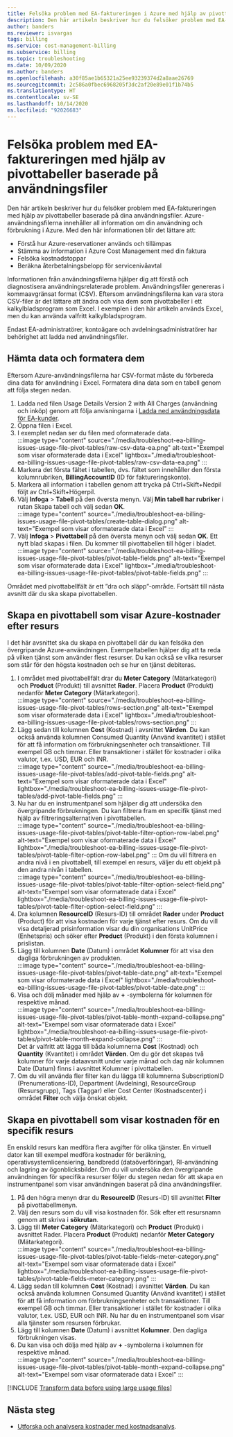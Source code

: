 ```yaml
---
title: Felsöka problem med EA-faktureringen i Azure med hjälp av pivottabeller baserade på användningsfiler
description: Den här artikeln beskriver hur du felsöker problem med EA-faktureringen (Enterprise-avtal) med hjälp av pivottabeller som skapats från dina CSV-användningsfiler.
author: banders
ms.reviewer: isvargas
tags: billing
ms.service: cost-management-billing
ms.subservice: billing
ms.topic: troubleshooting
ms.date: 10/09/2020
ms.author: banders
ms.openlocfilehash: a30f85ae1b65321a25ee93239374d2a8aae26769
ms.sourcegitcommit: 2c586a0fbec6968205f3dc2af20e89e01f1b74b5
ms.translationtype: HT
ms.contentlocale: sv-SE
ms.lasthandoff: 10/14/2020
ms.locfileid: "92026683"
---
```

# <a name="troubleshoot-ea-billing-issues-with-usage-file-pivot-tables"></a>Felsöka problem med EA-faktureringen med hjälp av pivottabeller baserade på användningsfiler

Den här artikeln beskriver hur du felsöker problem med EA-faktureringen med hjälp av pivottabeller baserade på dina användningsfiler. Azure-användningsfilerna innehåller all information om din användning och förbrukning i Azure. Med den här informationen blir det lättare att:

- Förstå hur Azure-reservationer används och tillämpas
- Stämma av information i Azure Cost Management med din faktura
- Felsöka kostnadstoppar
- Beräkna återbetalningsbelopp för servicenivåavtal

Informationen från användningsfilerna hjälper dig att förstå och diagnostisera användningsrelaterade problem. Användningsfiler genereras i kommaavgränsat format (CSV). Eftersom användningsfilerna kan vara stora CSV-filer är det lättare att ändra och visa dem som pivottabeller i ett kalkylbladsprogram som Excel. I exemplen i den här artikeln används Excel, men du kan använda valfritt kalkylbladsprogram.

Endast EA-administratörer, kontoägare och avdelningsadministratörer har behörighet att ladda ned användningsfiler.

## <a name="get-the-data-and-format-it"></a>Hämta data och formatera dem

Eftersom Azure-användningsfilerna har CSV-format måste du förbereda dina data för användning i Excel. Formatera dina data som en tabell genom att följa stegen nedan.

1. Ladda ned filen Usage Details Version 2 with All Charges (användning och inköp) genom att följa anvisningarna i [Ladda ned användningsdata för EA-kunder](https://docs.microsoft.com/azure/cost-management-billing/manage/download-azure-invoice-daily-usage-date#download-usage-for-ea-customers).
1. Öppna filen i Excel.
1. I exemplet nedan ser du filen med oformaterade data.  
    :::image type="content" source="./media/troubleshoot-ea-billing-issues-usage-file-pivot-tables/raw-csv-data-ea.png" alt-text="Exempel som visar oformaterade data i Excel" lightbox="./media/troubleshoot-ea-billing-issues-usage-file-pivot-tables/raw-csv-data-ea.png" :::
1. Markera det första fältet i tabellen, dvs. fältet som innehåller den första kolumnrubriken, **BillingAccountID** (ID för faktureringskonto).
1. Markera all information i tabellen genom att trycka på Ctrl+Skift+Nedpil följt av Ctrl+Skift+Högerpil.
1. Välj **Infoga** > **Tabell** på den översta menyn. Välj **Min tabell har rubriker** i rutan Skapa tabell och välj sedan **OK**.  
    :::image type="content" source="./media/troubleshoot-ea-billing-issues-usage-file-pivot-tables/create-table-dialog.png" alt-text="Exempel som visar oformaterade data i Excel" :::
1. Välj **Infoga** > **Pivottabell** på den översta menyn och välj sedan **OK**. Ett nytt blad skapas i filen. Du kommer till pivottabellen till höger i bladet.  
    :::image type="content" source="./media/troubleshoot-ea-billing-issues-usage-file-pivot-tables/pivot-table-fields.png" alt-text="Exempel som visar oformaterade data i Excel" lightbox="./media/troubleshoot-ea-billing-issues-usage-file-pivot-tables/pivot-table-fields.png" :::

Området med pivottabellfält är ett ”dra och släpp”-område. Fortsätt till nästa avsnitt där du ska skapa pivottabellen.

## <a name="create-pivot-table-to-view-azure-costs-by-resources"></a>Skapa en pivottabell som visar Azure-kostnader efter resurs

I det här avsnittet ska du skapa en pivottabell där du kan felsöka den övergripande Azure-användningen. Exempeltabellen hjälper dig att ta reda på vilken tjänst som använder flest resurser. Du kan också se vilka resurser som står för den högsta kostnaden och se hur en tjänst debiteras.

1. I området med pivottabellfält drar du **Meter Category** (Mätarkategori) och **Product** (Produkt) till avsnittet **Rader**. Placera **Product** (Produkt) nedanför **Meter Category** (Mätarkategori).  
    :::image type="content" source="./media/troubleshoot-ea-billing-issues-usage-file-pivot-tables/rows-section.png" alt-text="Exempel som visar oformaterade data i Excel" lightbox="./media/troubleshoot-ea-billing-issues-usage-file-pivot-tables/rows-section.png" :::
1. Lägg sedan till kolumnen **Cost** (Kostnad) i avsnittet **Värden**. Du kan också använda kolumnen Consumed Quantity (Använd kvantitet) i stället för att få information om förbrukningsenheter och transaktioner. Till exempel GB och timmar. Eller transaktioner i stället för kostnader i olika valutor, t.ex. USD, EUR och INR.  
    :::image type="content" source="./media/troubleshoot-ea-billing-issues-usage-file-pivot-tables/add-pivot-table-fields.png" alt-text="Exempel som visar oformaterade data i Excel" lightbox="./media/troubleshoot-ea-billing-issues-usage-file-pivot-tables/add-pivot-table-fields.png" :::
1. Nu har du en instrumentpanel som hjälper dig att undersöka den övergripande förbrukningen. Du kan filtrera fram en specifik tjänst med hjälp av filtreringsalternativen i pivottabellen.  
    :::image type="content" source="./media/troubleshoot-ea-billing-issues-usage-file-pivot-tables/pivot-table-filter-option-row-label.png" alt-text="Exempel som visar oformaterade data i Excel" lightbox="./media/troubleshoot-ea-billing-issues-usage-file-pivot-tables/pivot-table-filter-option-row-label.png" :::
    Om du vill filtrera en andra nivå i en pivottabell, till exempel en resurs, väljer du ett objekt på den andra nivån i tabellen.  
    :::image type="content" source="./media/troubleshoot-ea-billing-issues-usage-file-pivot-tables/pivot-table-filter-option-select-field.png" alt-text="Exempel som visar oformaterade data i Excel" lightbox="./media/troubleshoot-ea-billing-issues-usage-file-pivot-tables/pivot-table-filter-option-select-field.png" :::
1. Dra kolumnen **ResourceID** (Resurs-ID) till området **Rader** under **Product** (Product) för att visa kostnaden för varje tjänst efter resurs. Om du vill visa detaljerad prisinformation visar du din organisations UnitPrice (Enhetspris) och söker efter **Product** (Produkt) i den första kolumnen i prislistan.
1. Lägg till kolumnen **Date** (Datum) i området **Kolumner** för att visa den dagliga förbrukningen av produkten.  
    :::image type="content" source="./media/troubleshoot-ea-billing-issues-usage-file-pivot-tables/pivot-table-date.png" alt-text="Exempel som visar oformaterade data i Excel" lightbox="./media/troubleshoot-ea-billing-issues-usage-file-pivot-tables/pivot-table-date.png" :::
1. Visa och dölj månader med hjälp av **+** -symbolerna för kolumnen för respektive månad.  
    :::image type="content" source="./media/troubleshoot-ea-billing-issues-usage-file-pivot-tables/pivot-table-month-expand-collapse.png" alt-text="Exempel som visar oformaterade data i Excel" lightbox="./media/troubleshoot-ea-billing-issues-usage-file-pivot-tables/pivot-table-month-expand-collapse.png" :::  
    Det är valfritt att lägga till båda kolumnerna **Cost** (Kostnad) och **Quantity** (Kvantitet) i området **Värden**. Om du gör det skapas två kolumner för varje dataavsnitt under varje månad och dag när kolumnen Date (Datum) finns i avsnittet Kolumner i pivottabellen.
1. Om du vill använda fler filter kan du lägga till kolumnerna SubscriptionID (Prenumerations-ID), Department (Avdelning), ResourceGroup (Resursgrupp), Tags (Taggar) eller Cost Center (Kostnadscenter) i området **Filter** och välja önskat objekt.

## <a name="create-pivot-table-to-view-cost-for-a-specific-resource"></a>Skapa en pivottabell som visar kostnaden för en specifik resurs

En enskild resurs kan medföra flera avgifter för olika tjänster. En virtuell dator kan till exempel medföra kostnader för beräkning, operativsystemlicensiering, bandbredd (dataöverföringar), RI-användning och lagring av ögonblicksbilder. Om du vill undersöka den övergripande användningen för specifika resurser följer du stegen nedan för att skapa en instrumentpanel som visar användningen baserat på dina användningsfiler.

1. På den högra menyn drar du **ResourceID** (Resurs-ID) till avsnittet **Filter** på pivottabellmenyn.
1. Välj den resurs som du vill visa kostnaden för. Sök efter ett resursnamn genom att skriva i **sökrutan**.
1. Lägg till **Meter Category** (Mätarkategori) och **Product** (Produkt) i avsnittet Rader. Placera **Product** (Produkt) nedanför **Meter Category** (Mätarkategori).  
    :::image type="content" source="./media/troubleshoot-ea-billing-issues-usage-file-pivot-tables/pivot-table-fields-meter-category.png" alt-text="Exempel som visar oformaterade data i Excel" lightbox="./media/troubleshoot-ea-billing-issues-usage-file-pivot-tables/pivot-table-fields-meter-category.png" :::
1. Lägg sedan till kolumnen **Cost** (Kostnad) i avsnittet **Värden**. Du kan också använda kolumnen Consumed Quantity (Använd kvantitet) i stället för att få information om förbrukningsenheter och transaktioner. Till exempel GB och timmar. Eller transaktioner i stället för kostnader i olika valutor, t.ex. USD, EUR och INR. Nu har du en instrumentpanel som visar alla tjänster som resursen förbrukar.
1. Lägg till kolumnen **Date** (Datum) i avsnittet **Kolumner**. Den dagliga förbrukningen visas.
1. Du kan visa och dölja med hjälp av **+** -symbolerna i kolumnen för respektive månad.  
    :::image type="content" source="./media/troubleshoot-ea-billing-issues-usage-file-pivot-tables/pivot-table-month-expand-collapse.png" alt-text="Exempel som visar oformaterade data i Excel" :::

[!INCLUDE [Transform data before using large usage files](../../../includes/cost-management-billing-transform-data-before-using-large-usage-files.md)]

## <a name="next-steps"></a>Nästa steg

- [Utforska och analysera kostnader med kostnadsanalys](../costs/quick-acm-cost-analysis.md).